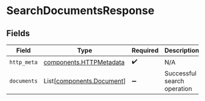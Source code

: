 # SearchDocumentsResponse


## Fields

| Field                                                              | Type                                                               | Required                                                           | Description                                                        |
| ------------------------------------------------------------------ | ------------------------------------------------------------------ | ------------------------------------------------------------------ | ------------------------------------------------------------------ |
| `http_meta`                                                        | [components.HTTPMetadata](../../models/components/httpmetadata.md) | :heavy_check_mark:                                                 | N/A                                                                |
| `documents`                                                        | List[[components.Document](../../models/components/document.md)]   | :heavy_minus_sign:                                                 | Successful search operation                                        |